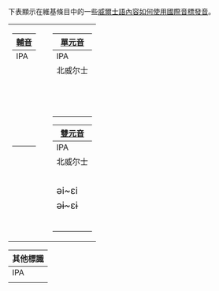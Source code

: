 下表顯示在維基條目中的一些[威爾士語內容如何使用](https://zh.wikipedia.org/wiki/威爾士語 "wikilink")[國際音標發音](../Page/國際音標.md "wikilink")。

<table border=0 style="background: none">

<tr>

<td valign="top">

| [輔音](https://zh.wikipedia.org/wiki/輔音 "wikilink") |
| ------------------------------------------------- |
| IPA                                               |
| <big></big>                                       |
| <big></big>                                       |
| <big></big>                                       |
| <big></big>                                       |
| <big></big>                                       |
| <big></big>                                       |
| <big></big>                                       |
| <big></big>                                       |
| <big></big>                                       |
| <big></big>                                       |
| <big></big>                                       |
| <big></big>                                       |
| <big></big>                                       |
| <big></big>                                       |
| <big></big>                                       |
| <big></big>                                       |
| <big>                                             |
| <big></big>                                       |
| <big></big>                                       |
| <big></big>                                       |
| <big></big>                                       |
| <big></big>                                       |
| <big></big>                                       |
| <big></big>                                       |
| <big></big>                                       |
| <big></big>                                       |
| <big></big>                                       |
| <big></big>                                       |

</td>

<td width=2em>

</td>

<td valign="top">

| [單元音](https://zh.wikipedia.org/wiki/單元音 "wikilink") |
| --------------------------------------------------- |
| IPA                                                 |
| 北威尔士                                                |
| <big></big>                                         |
| <big></big>                                         |
| <big></big>                                         |
| <big></big>                                         |
| <big></big>                                         |
| <big></big>                                         |
| <big></big>                                         |
| <big></big>                                         |
| <big></big>                                         |
| <big></big>                                         |
| <big></big>                                         |
| <big></big>                                         |
| <big></big>                                         |

| [雙元音](https://zh.wikipedia.org/wiki/雙元音 "wikilink") |
| --------------------------------------------------- |
| IPA                                                 |
| 北威尔士                                                |
| <big></big>                                         |
| <big></big>                                         |
| <big></big>                                         |
| <big></big>                                         |
| <big></big>                                         |
| <big>əi\~ɛi</big>                                   |
| <big>əɨ\~ɛɨ</big>                                   |
| <big></big>                                         |
| <big></big>                                         |
| <big></big>                                         |
| <big></big>                                         |
| <big></big>                                         |
| <big></big>                                         |

</td>

</tr>

</table>

| 其他標識        |
| ----------- |
| IPA         |
| <big></big> |